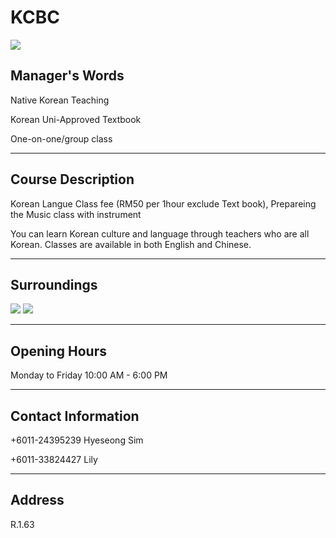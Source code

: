 # KCBC

<img src="https://img.xmummap.com/1_kcbc_logo.webp" />

## Manager's Words

Native Korean Teaching

Korean Uni-Approved Textbook

One-on-one/group class

---

## Course Description

Korean Langue Class fee (RM50 per 1hour exclude Text book), Prepareing the Music class with instrument

You can learn Korean culture and language through teachers who are all Korean. Classes are available in both English and Chinese.

---

## Surroundings

<div class="image-slide">
  <img src="https://img.xmummap.com/1_kcbc_surd%20%281%29.webp" />
  <img src="https://img.xmummap.com/1_kcbc_surd%20%282%29.webp" />
 </div>

---

## Opening Hours

Monday to Friday 10:00 AM - 6:00 PM

---

## Contact Information

+6011-24395239 Hyeseong Sim

+6011-33824427 Lily

---

## Address

R.1.63
